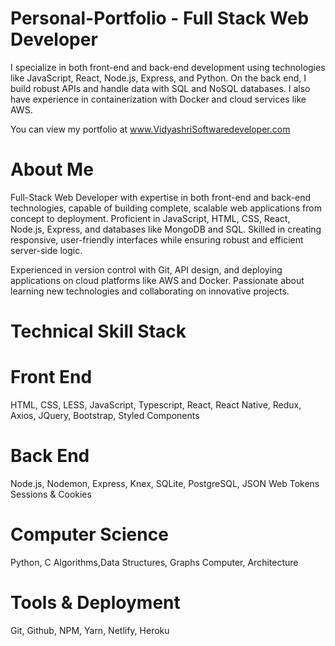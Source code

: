 # Personal-Portfolio - Full Stack Web Developer
I specialize in both front-end and back-end development using technologies like JavaScript, React, Node.js, Express, and Python. On the back end, I build robust APIs and handle data with SQL and NoSQL databases. I also have experience in containerization with Docker and cloud services like AWS.

You can view my portfolio at www.VidyashriSoftwaredeveloper.com

# About Me

Full-Stack Web Developer with expertise in both front-end and back-end technologies, capable of building complete, scalable web applications from concept to deployment. Proficient in JavaScript, HTML, CSS, React, Node.js, Express, and databases like MongoDB and SQL. Skilled in creating responsive, user-friendly interfaces while ensuring robust and efficient server-side logic. 

Experienced in version control with Git, API design, and deploying applications on cloud platforms like AWS and Docker. Passionate about learning new technologies and collaborating on innovative projects.

# Technical Skill Stack

# Front End

HTML, CSS, LESS, JavaScript, Typescript, React, React Native, Redux, Axios, JQuery, Bootstrap, Styled Components

# Back End

Node.js, Nodemon, Express, Knex, SQLite, PostgreSQL, JSON Web Tokens Sessions & Cookies

# Computer Science

Python, C Algorithms,Data Structures, Graphs Computer, Architecture

# Tools & Deployment

Git, Github, NPM, Yarn, Netlify, Heroku





